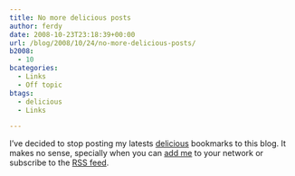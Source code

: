 ```yaml
---
title: No more delicious posts
author: ferdy
date: 2008-10-23T23:18:39+00:00
url: /blog/2008/10/24/no-more-delicious-posts/
b2008:
  - 10
bcategories:
  - Links
  - Off topic
btags:
  - delicious
  - Links

---
```

I&#8217;ve decided to stop posting my latests [delicious][1] bookmarks to this blog. It makes no sense, specially when you can [add me][2] to your network or subscribe to the [RSS feed][3].

 [1]: http://delicious.com/
 [2]: http://delicious.com/frodenas
 [3]: http://feeds.delicious.com/v2/rss/frodenas?count=15